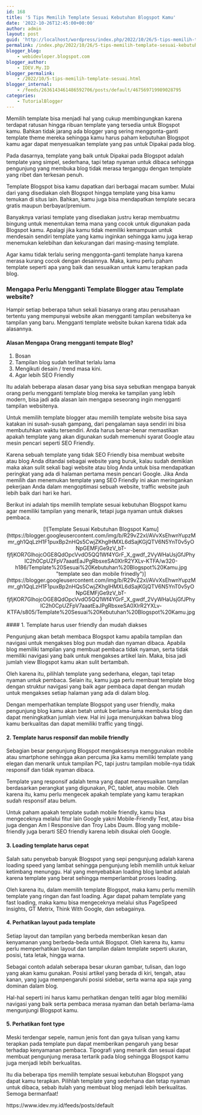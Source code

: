 ```yaml
---
id: 168
title: '5 Tips Memilih Template Sesuai Kebutuhan Blogspot Kamu'
date: '2022-10-26T12:45:00+00:00'
author: admin
layout: post
guid: 'http://localhost/wordpress/index.php/2022/10/26/5-tips-memilih-template-sesuai-kebutuhan-blogspot-kamu/'
permalink: /index.php/2022/10/26/5-tips-memilih-template-sesuai-kebutuhan-blogspot-kamu/
blogger_blog:
    - webidevloper.blogspot.com
blogger_author:
    - IDEV.My.ID
blogger_permalink:
    - /2022/10/5-tips-memilih-template-sesuai.html
blogger_internal:
    - /feeds/2636143461486592706/posts/default/467569719989028795
categories:
    - TutorialBlogger
---
```


Memilih template bisa menjadi hal yang cukup membingungkan karena terdapat ratusan hingga ribuan template yang tersedia untuk Blogspot kamu. Bahkan tidak jarang ada blogger yang sering menggonta-ganti template theme mereka sehingga kamu harus paham kebutuhan Blogspot kamu agar dapat menyesuaikan template yang pas untuk Dipakai pada blog.

Pada dasarnya, template yang baik untuk Dipakai pada Blogspot adalah template yang simpel, sederhana, tapi tetap nyaman untuk dibaca sehingga pengunjung yang membuka blog tidak merasa terganggu dengan template yang ribet dan terkesan penuh.

Template Blogspot bisa kamu dapatkan dari berbagai macam sumber. Mulai dari yang disediakan oleh Blogspot hingga template yang bisa kamu temukan di situs lain. Bahkan, kamu juga bisa mendapatkan template secara gratis maupun berbayar/premium.

Banyaknya variasi template yang disediakan justru kerap membuatmu bingung untuk menentukan tema mana yang cocok untuk digunakan pada Blogspot kamu. Apalagi jika kamu tidak memiliki kemampuan untuk mendesain sendiri template yang kamu inginkan sehingga kamu juga kerap menemukan kelebihan dan kekurangan dari masing-masing template.

Agar kamu tidak terlalu sering menggonta-ganti template hanya karena merasa kurang cocok dengan desainnya. Maka, kamu perlu paham template seperti apa yang baik dan sesuaikan untuk kamu terapkan pada blog.

### Mengapa Perlu Mengganti Template Blogger atau Template website?

Hampir setiap beberapa tahun sekali biasanya orang atau perusahaan tertentu yang mempunyai website akan mengganti tampilan websitenya ke tampilan yang baru. Mengganti template website bukan karena tidak ada alasannya.

#### Alasan Mengapa Orang mengganti tempate Blog?

1. Bosan
2. Tampilan blog sudah terlihat terlalu lama
3. Mengikuti desain / trend masa kini.
4. Agar lebih SEO Friendly

Itu adalah beberapa alasan dasar yang bisa saya sebutkan mengapa banyak orang perlu mengganti template blog mereka ke tampilan yang lebih modern, bisa jadi ada alasan lain mengapa seseorang ingin mengganti tampilan websitenya.

Untuk memilih template blogger atau memilih template website bisa saya katakan ini susah-susah gampang, dari pengalaman saya sendiri ini bisa membutuhkan waktu tersendiri. Anda harus benar-benar memastikan apakah template yang akan digunakan sudah memenuhi syarat Google atau mesin pencari seperti SEO Friendly.

Karena sebuah template yang tidak SEO Friendly bisa membuat website atau blog Anda ditandai sebagai website yang buruk, kalau sudah demikian maka akan sulit sekali bagi website atau blog Anda untuk bisa mendapatkan peringkat yang ada di halaman pertama mesin pencari Google. Jika Anda memilih dan menemukan template yang SEO Friendly ini akan meringankan pekerjaan Anda dalam mengoptimasi sebuah website, traffic website jauh lebih baik dari hari ke hari.

Berikut ini adalah tips memilih template sesuai kebutuhan Blogspot kamu agar memiliki tampilan yang menarik, tetapi juga nyaman untuk diakses pembaca.

<div style="clear: both; text-align: center;">[![Template Sesuai Kebutuhan Blogspot Kamu](https://blogger.googleusercontent.com/img/b/R29vZ2xl/AVvXsEhwnYupzMmr_gh1QqLzH1F1puxBp2nHQs5CwjZKhglHMXL6dSajKGjQTV6N5YnT0v5yONpGEMFjGe9zV_bT-fjfjKOR7GlhojcOGE8QdOpcVvdO5QQ1Wf4YGrF_X_gwdf_2VyWHaUsjGfJPhyIC2h0CpUZFpV7aaatEaJPgRbsxeSA0XlrR2YXLv-KTFA/w320-h186/Template%20Sesuai%20Kebutuhan%20Blogspot%20Kamu.jpg "template seo dan mobile frinedly")](https://blogger.googleusercontent.com/img/b/R29vZ2xl/AVvXsEhwnYupzMmr_gh1QqLzH1F1puxBp2nHQs5CwjZKhglHMXL6dSajKGjQTV6N5YnT0v5yONpGEMFjGe9zV_bT-fjfjKOR7GlhojcOGE8QdOpcVvdO5QQ1Wf4YGrF_X_gwdf_2VyWHaUsjGfJPhyIC2h0CpUZFpV7aaatEaJPgRbsxeSA0XlrR2YXLv-KTFA/s805/Template%20Sesuai%20Kebutuhan%20Blogspot%20Kamu.jpg)</div>#### 1. Template harus user friendly dan mudah diakses

Pengunjung akan betah membaca Blogspot kamu apabila tampilan dan navigasi untuk mengakses blog pun mudah dan nyaman dibaca. Apabila blog memiliki tampilan yang membuat pembaca tidak nyaman, serta tidak memiliki navigasi yang baik untuk mengakses artikel lain. Maka, bisa jadi jumlah view Blogspot kamu akan sulit bertambah.

Oleh karena itu, pilihlah template yang sederhana, elegan, tapi tetap nyaman untuk pembaca. Selain itu, kamu juga perlu membuat template blog dengan struktur navigasi yang baik agar pembaca dapat dengan mudah untuk mengakses setiap halaman yang ada di dalam blog.

Dengan memperhatikan template Blogspot yang user friendly, maka pengunjung blog kamu akan betah untuk berlama-lama membuka blog dan dapat meningkatkan jumlah view. Hal ini juga menunjukkan bahwa blog kamu berkualitas dan dapat memiliki traffic yang tinggi.

#### 2. Template harus responsif dan mobile friendly

Sebagian besar pengunjung Blogspot mengaksesnya menggunakan mobile atau smartphone sehingga akan percuma jika kamu memiliki template yang elegan dan menarik untuk tampilan PC, tapi justru tampilan mobile-nya tidak responsif dan tidak nyaman dibaca.

Template yang responsif adalah tema yang dapat menyesuaikan tampilan berdasarkan perangkat yang digunakan, PC, tablet, atau mobile. Oleh karena itu, kamu perlu mengecek apakah template yang kamu terapkan sudah responsif atau belum.

Untuk paham apakah template sudah mobile friendly, kamu bisa mengeceknya melalui fitur lain Google yakni Mobile-Friendly Test, atau bisa juga dengan Am I Responsive dan Troy Labs Daum. Blog yang mobile-friendly juga berarti SEO friendly karena lebih disukai oleh Google.

#### 3. Loading template harus cepat

Salah satu penyebab banyak Blogspot yang sepi pengunjung adalah karena loading speed yang lambat sehingga pengunjung lebih memilih untuk keluar ketimbang menunggu. Hal yang menyebabkan loading blog lambat adalah karena template yang berat sehingga memperlambat proses loading.

Oleh karena itu, dalam memilih template Blogspot, maka kamu perlu memilih template yang ringan dan fast loading. Agar dapat paham template yang fast loading, maka kamu bisa mengeceknya melalui situs PageSpeed Insights, GT Metrix, Think With Google, dan sebagainya.

#### 4. Perhatikan layout pada template

Setiap layout dan tampilan yang berbeda memberikan kesan dan kenyamanan yang berbeda-beda untuk Blogspot. Oleh karena itu, kamu perlu memperhatikan layout dan tampilan dalam template seperti ukuran, posisi, tata letak, hingga warna.

Sebagai contoh adalah seberapa besar ukuran gambar, tulisan, dan logo yang akan kamu gunakan. Posisi artikel yang berada di kiri, tengah, atau kanan, yang juga mempengaruhi posisi sidebar, serta warna apa saja yang dominan dalam blog.

Hal-hal seperti ini harus kamu perhatikan dengan teliti agar blog memiliki navigasi yang baik serta pembaca merasa nyaman dan betah berlama-lama mengunjungi Blogspot kamu.

#### 5. Perhatikan font type

Meski terdengar sepele, namun jenis font dan gaya tulisan yang kamu terapkan pada template pun dapat memberikan pengaruh yang besar terhadap kenyamanan pembaca. Tipografi yang menarik dan sesuai dapat membuat pengunjung merasa tertarik pada blog sehingga Blogspot kamu juga menjadi lebih berkualitas.

Itu dia beberapa tips memilih template sesuai kebutuhan Blogspot yang dapat kamu terapkan. Pilihlah template yang sederhana dan tetap nyaman untuk dibaca, sebab itulah yang membuat blog menjadi lebih berkualitas. Semoga bermanfaat!

<div>https://www.idev.my.id/feeds/posts/default</div>
